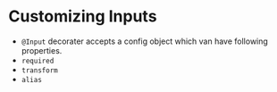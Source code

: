 # Customizing Inputs

- `@Input` decorater accepts a config object which van have following properties.
- `required`
- `transform`
- `alias`
